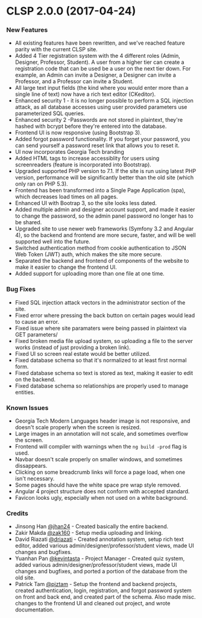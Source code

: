 # CLSP 2.0.0 (2017-04-24)

### New Features
- All existing features have been rewritten, and we've reached feature parity with the current CLSP site.
- Added 4 Tier registration system with the 4 different roles (Admin, Designer, Professor, Student). A user from a higher tier can create a registration code that can be used be a user on the next tier down. For example, an Admin can invite a Designer, a Designer can invite a Professor, and a Professor can invite a Student.
- All large text input fields (the kind where you would enter more than a single line of text) now have a rich text editor (CKeditor).
- Enhanced security 1 - it is no longer possible to perform a SQL injection attack, as all database accesses using user provided parameters use parameterized SQL queries.
- Enhanced security 2 -Passwords are not stored in plaintext, they're hashed with bcrypt before they're entered into the database.
- Frontend UI is now responsive (using Bootstrap 3).
- Added forgot password functionality. If you forget your password, you can send yourself a password reset link that allows you to reset it.
- UI now incorporates Georgia Tech branding
- Added HTML tags to increase accessiblity for users using screenreaders (feature is incorporated into Bootstrap).
- Upgraded supported PHP version to 7.1. If the site is run using latest PHP version, performance will be significantly better than the old site (which only ran on PHP 5.3).
- Frontend has been transformed into a Single Page Application (spa), which decreases load times on all pages.
- Enhanced UI with Bootrap 3, so the site looks less dated.
- Added multiple admin and designer account support, and made it easier to change the password, so the admin panel password no longer has to be shared.
- Upgraded site to use newer web frameworks (Symfony 3.2 and Angular 4), so the backend and frontend are more secure, faster, and will be well supported well into the future.
- Switched authentication method from cookie authentication to JSON Web Token (JWT) auth, which makes the site more secure.
- Separated the backend and frontend of components of the website to make it easier to change the frontend UI.
- Added support for uploading more than one file at one time.

### Bug Fixes
- Fixed SQL injection attack vectors in the administrator section of the site.
- Fixed error where pressing the back button on certain pages would lead to cause an error.
- Fixed issue where site paramaters were being passed in plaintext via GET parameters/
- Fixed broken media file upload system, so uploading a file to the server works (instead of just providing a broken link).
- Fixed UI so screen real estate would be better utilized.
- Fixed database schema so that it's normalized to at least first normal form.
- Fixed database schema so text is stored as text, making it easier to edit on the backend.
- Fixed database schema so relationships are properly used to manage entities.

### Known Issues
- Georgia Tech Modern Languages header image is not responsive, and doesn't scale properly when the screen is resized.
- Large images in an annotation will not scale, and sometimes overflow the screen.
- Frontend will compiler with warnings when the ```ng build -prod``` flag is used.
- Navbar doesn't scale properly on smaller windows, and sometimes dissappears.
- Clicking on some breadcrumb links will force a page load, when one isn't necessary. 
- Some pages should have the white space pre wrap style removed.
- Angular 4 project structure does not conform with accepted standard.
- Favicon looks ugly, especially when not used on a white background.

### Credits

- Jinsong Han [@jhan24] - Created basically the entire backend.
- Zakir Makda [@zak160] - Setup media uploading and linking.
- David Riazati [@driazati] - Created annotation system, setup rich text editor, added various admin/designer/professor/student views, made UI changes and bugfixes.
- Yuanhan Pan [@kevintasta] - Project Manager - Created quiz system, added various admin/designer/professor/student views, made UI changes and bugfixes, and ported a portion of the database from the old site.
- Patrick Tam [@pjztam] - Setup the frontend and backend projects, created authentication, login, registration, and forgot password system on front and back end, and created part of the schema. Also made misc. changes to the frontend UI and cleaned out project, and wrote documentation.

[@pjztam]:<https://github.com/pjztam>
[@driazati]:<https://github.com/driazati>
[@kevintasta]:<https://github.com/kevintasta>
[@zak160]:<https://github.com/zak160>
[@jhan24]:<https://github.com/jhan24>



